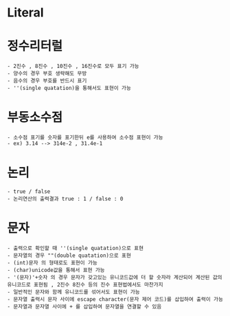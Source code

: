 # Literal
  # 정수리터럴
    - 2진수 , 8진수 , 10진수 , 16진수로 모두 표기 가능
    - 양수의 경우 부호 생략해도 무방
    - 음수의 경우 부호를 반드시 표기
    - ''(single quatation)을 통해서도 표현이 가능
  # 부동소수점
    - 소수점 표기를 숫자를 표기한뒤 e를 사용하여 소수점 표현이 가능
    - ex) 3.14 --> 314e-2 , 31.4e-1
  # 논리
    - true / false
    - 논리연산의 출력결과 true : 1 / false : 0
    
  # 문자
    - 출력으로 확인할 때 ''(single quatation)으로 표현
    - 문자열의 경우 ""(double quatation)으로 표현
    - (int)문자 의 형태로도 표현이 가능
    - (char)unicode값을 통해서 표현 가능
    - '(문자)'+숫자 의 경우 문자가 갖고있는 유니코드값에 더 할 숫자라 계산되어 계산된 값의 유니코드로 표현됨 , 2진수 8진수 등의 진수 표현법에서도 마찬가지
    - 일반적인 문자와 함께 유니코드를 섞어서도 표현이 가능
    - 문자열 출력시 문자 사이에 escape character(문자 제어 코드)를 삽입하여 출력이 가능
    - 문자열과 문자열 사이에 + 를 삽입하여 문자열을 연결할 수 있음
    
    
    